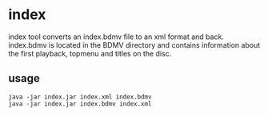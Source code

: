 # index

index tool converts an index.bdmv file to an xml format and back.  index.bdmv is located in the BDMV directory and contains information about the first playback, topmenu and titles on the disc.

## usage

    java -jar index.jar index.xml index.bdmv
    java -jar index.jar index.bdmv index.xml
